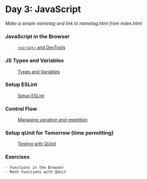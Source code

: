 Day 3: JavaScript
===

_Make a simple nametag and link to nametag.html from index.html_

### JavaScript in the Browser

> [`<script>` and DevTools](./notes/script.md)

### JS Types and Variables

> [Types and Variables](./notes/types-vars.md)

### Setup ESLint

> [Setup ESLint](./notes/eslint.md)

### Control Flow

> [Managing variation and repetition](./notes/control-flow.md)

### Setup qUnit for Tomorrow (time permitting)

> [Testing with QUnit](./notes/tdd/md)

### Exercises 
    - Functions in the Browser
    - Math functions with QUnit
